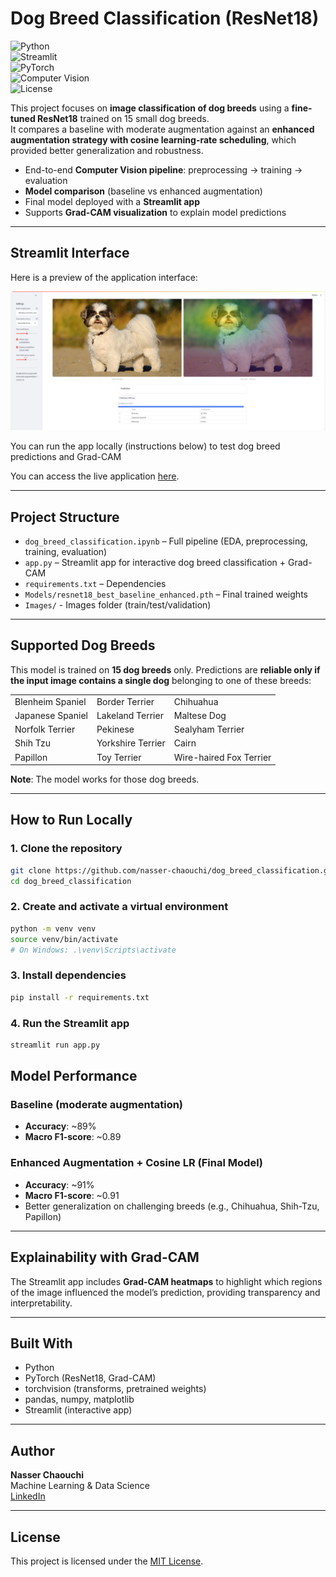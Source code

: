 # Dog Breed Classification (ResNet18)

![Python](https://img.shields.io/badge/Python-3.9+-blue?logo=python)  
![Streamlit](https://img.shields.io/badge/Streamlit-Enabled-red?logo=streamlit)  
![PyTorch](https://img.shields.io/badge/DeepLearning-PyTorch-orange?logo=pytorch)  
![Computer Vision](https://img.shields.io/badge/CV-ResNet18-yellow)  
![License](https://img.shields.io/badge/License-MIT-green)  

This project focuses on **image classification of dog breeds** using a **fine-tuned ResNet18** trained on 15 small dog breeds.  
It compares a baseline with moderate augmentation against an **enhanced augmentation strategy with cosine learning-rate scheduling**, which provided better generalization and robustness.  

- End-to-end **Computer Vision pipeline**: preprocessing → training → evaluation  
- **Model comparison** (baseline vs enhanced augmentation)  
- Final model deployed with a **Streamlit app**  
- Supports **Grad-CAM visualization** to explain model predictions  

---

## Streamlit Interface

Here is a preview of the application interface:

![Streamlit Interface](image_markdown/Interface_Screenshot.png)

You can run the app locally (instructions below) to test dog breed predictions and Grad-CAM

You can access the live application [here](https://dogbreedclassificationresnet18.streamlit.app/).


---

## Project Structure

- `dog_breed_classification.ipynb` – Full pipeline (EDA, preprocessing, training, evaluation)  
- `app.py` – Streamlit app for interactive dog breed classification + Grad-CAM  
- `requirements.txt` – Dependencies  
- `Models/resnet18_best_baseline_enhanced.pth` – Final trained weights  
- `Images/` - Images folder (train/test/validation)

---

## Supported Dog Breeds

This model is trained on **15 dog breeds** only. Predictions are **reliable only if the input image contains a single dog** belonging to one of these breeds:  

| | | |
|---|---|---|
| Blenheim Spaniel | Border Terrier | Chihuahua |    
| Japanese Spaniel | Lakeland Terrier | Maltese Dog |  
| Norfolk Terrier  | Pekinese | Sealyham Terrier |  
| Shih Tzu | Yorkshire Terrier | Cairn |  
| Papillon | Toy Terrier | Wire-haired Fox Terrier |  


**Note**: The model works for those dog breeds.

---

## How to Run Locally

### 1. Clone the repository

```bash
git clone https://github.com/nasser-chaouchi/dog_breed_classification.git
cd dog_breed_classification
```

### 2. Create and activate a virtual environment
```bash
python -m venv venv
source venv/bin/activate   
# On Windows: .\venv\Scripts\activate
```

### 3. Install dependencies
```bash
pip install -r requirements.txt
```

### 4. Run the Streamlit app

```bash
streamlit run app.py
```

## Model Performance

### Baseline (moderate augmentation)
- **Accuracy**: ~89%  
- **Macro F1-score**: ~0.89  

### Enhanced Augmentation + Cosine LR (Final Model)
- **Accuracy**: ~91%  
- **Macro F1-score**: ~0.91  
- Better generalization on challenging breeds (e.g., Chihuahua, Shih-Tzu, Papillon)  

---

## Explainability with Grad-CAM

The Streamlit app includes **Grad-CAM heatmaps** to highlight which regions of the image influenced the model’s prediction, providing transparency and interpretability.  

---

## Built With

- Python  
- PyTorch (ResNet18, Grad-CAM)  
- torchvision (transforms, pretrained weights)  
- pandas, numpy, matplotlib  
- Streamlit (interactive app)  

---

## Author

**Nasser Chaouchi**  
Machine Learning & Data Science  
[LinkedIn](https://www.linkedin.com/in/nasser-chaouchi/)  

---

## License

This project is licensed under the [MIT License](LICENSE).  



